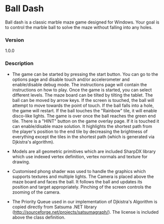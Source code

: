 # Ball Dash

Ball dash is a classic marble maze game designed for Windows. Your goal is to control the marble ball to solve the maze without falling into any holes.

### Version
1.0.0

### Description
* The game can be started by pressing the start button. You can go to the options page and disable touch and/or accelerometer and enable/disable debug mode. The instructions page will contain the instructions on how to play. Once the game is started, you can select different levels. The maze board can be tilted by tilting the tablet. The ball can be moved by arrow keys. If the screen is touched, the ball will attempt to move towards the point of touch. If the ball falls into a hole, the game will restart. If the ball touches the "Rainbow" tile, it will enable disco-like lights. The game is over once the ball reaches the green end tile. There is a "HINT" button on the game overlay page. If it is touched it can enable/disable maze solution. It highlights the shortest path from the player's position to the end tile by decreasing the brightness of everything except the tiles in the shortest path (which is generated via Djkistra's algorithm).

* Models are all geometric primitives which are included SharpDX library which use indexed vertex definition, vertex normals and texture for drawing.

* Customised phong shader was used to handle the graphics which supports textures and multiple lights. The Camera is placed above the maze board and faces the ball. It follows the ball and updates its position and target appropriately. Pinching of the screen controls the zooming of the camera. 

* The Priority Queue used in our implementation of Djkistra's Algorithm is copied directly from Satsuma .NET library (http://sourceforge.net/projects/satsumagraph/). The license is included above the class definition.
